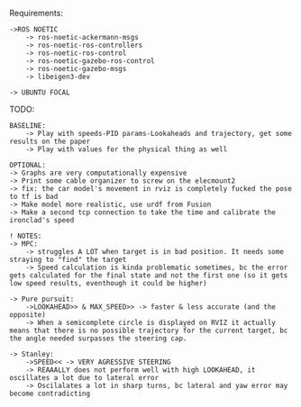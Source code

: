 Requirements:

    ->ROS NOETIC
        -> ros-noetic-ackermann-msgs
        -> ros-noetic-ros-controllers
        -> ros-noetic-ros-control
        -> ros-noetic-gazebo-ros-control
        -> ros-noetic-gazebo-msgs
        -> libeigen3-dev

    -> UBUNTU FOCAL
    
TODO:

    BASELINE:
        -> Play with speeds-PID params-Lookaheads and trajectory, get some results on the paper
        -> Play with values for the physical thing as well

    OPTIONAL:
    -> Graphs are very computationally expensive
    -> Print some cable organizer to screw on the elecmount2
    -> fix: the car model's movement in rviz is completely fucked the pose to tf is bad
    -> Make model more realistic, use urdf from Fusion
    -> Make a second tcp connection to take the time and calibrate the ironclad's speed

    ! NOTES:
    -> MPC:
        -> struggles A LOT when target is in bad position. It needs some straying to "find" the target
        -> Speed calculation is kinda problematic sometimes, bc the error gets calculated for the final state and not the first one (so it gets low speed results, eventhough it could be higher)
    
    -> Pure pursuit: 
        ->LOOKAHEAD>> & MAX_SPEED>> -> faster & less accurate (and the opposite)
        -> When a semicomplete circle is displayed on RVIZ it actually means that there is no possible trajectory for the current target, bc the angle needed surpasses the steering cap.
    
    -> Stanley: 
        ->SPEED<< -> VERY AGRESSIVE STEERING 
        -> REAAALLY does not perform well with high LOOKAHEAD, it oscillates a lot due to lateral error
        -> Oscilalates a lot in sharp turns, bc lateral and yaw error may become contradicting
    